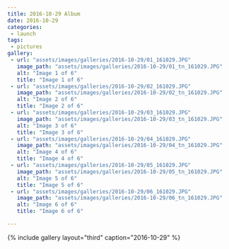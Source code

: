 ```yaml
---
title: 2016-10-29 Album
date: 2016-10-29
categories:
 - launch
tags:
 - pictures
gallery:
 - url: "assets/images/galleries/2016-10-29/01_161029.JPG"
   image_path: "assets/images/galleries/2016-10-29/01_tn_161029.JPG"
   alt: "Image 1 of 6"
   title: "Image 1 of 6"
 - url: "assets/images/galleries/2016-10-29/02_161029.JPG"
   image_path: "assets/images/galleries/2016-10-29/02_tn_161029.JPG"
   alt: "Image 2 of 6"
   title: "Image 2 of 6"
 - url: "assets/images/galleries/2016-10-29/03_161029.JPG"
   image_path: "assets/images/galleries/2016-10-29/03_tn_161029.JPG"
   alt: "Image 3 of 6"
   title: "Image 3 of 6"
 - url: "assets/images/galleries/2016-10-29/04_161029.JPG"
   image_path: "assets/images/galleries/2016-10-29/04_tn_161029.JPG"
   alt: "Image 4 of 6"
   title: "Image 4 of 6"
 - url: "assets/images/galleries/2016-10-29/05_161029.JPG"
   image_path: "assets/images/galleries/2016-10-29/05_tn_161029.JPG"
   alt: "Image 5 of 6"
   title: "Image 5 of 6"
 - url: "assets/images/galleries/2016-10-29/06_161029.JPG"
   image_path: "assets/images/galleries/2016-10-29/06_tn_161029.JPG"
   alt: "Image 6 of 6"
   title: "Image 6 of 6"

---
```


{% include gallery layout="third" caption="2016-10-29" %}
